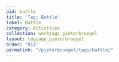 ```yaml
---
pid: battle
title: 'Tag: Battle'
label: Battle
category: Activities
collection: worktags_pieterbruegel
layout: tagpage_pieterbruegel
order: '012'
permalink: "/pieterbruegel/tags/battle/"
---
```

